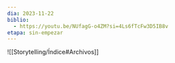 ```yaml
---
dia: 2023-11-22
biblio:
  - https://youtu.be/NUfagG-o4ZM?si=4Ls6fTcFw3D5IB8v
etapa: sin-empezar
---
```









![[Storytelling/Índice#Archivos]]